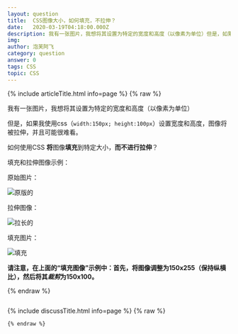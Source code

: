 ```yaml
---
layout: question
title:  CSS图像大小，如何填充，不拉伸？
date:   2020-03-19T04:18:00.000Z
description: 我有一张图片，我想将其设置为特定的宽度和高度（以像素为单位）但是，如果我使用css（width 150px; height 100px）设置宽度和高度...
img: 
author: 泡芙阿飞
category: question
answer: 0
tags: CSS
topic: CSS
---
```

<div class="article-root">
  <div class="article">
    {% include articleTitle.html info=page %}
    {% raw %}
    <div class="article-content"><p><font style="vertical-align: inherit;"><font style="vertical-align: inherit;">我有一张图片，我想将其设置为特定的宽度和高度（以像素为单位）</font></font></p>

<p><font style="vertical-align: inherit;"><font style="vertical-align: inherit;">但是，如果我使用css（</font></font><code>width:150px; height:100px</code><font style="vertical-align: inherit;"><font style="vertical-align: inherit;">）</font><font style="vertical-align: inherit;">设置宽度和高度</font><font style="vertical-align: inherit;">，图像将被拉伸，并且可能很难看。</font></font></p>

<p><font style="vertical-align: inherit;"><font style="vertical-align: inherit;">如何</font><font style="vertical-align: inherit;">使用CSS </font></font><strong><font style="vertical-align: inherit;"><font style="vertical-align: inherit;">将</font></font></strong><font style="vertical-align: inherit;"><font style="vertical-align: inherit;">图像</font><strong><font style="vertical-align: inherit;">填充</font></strong><font style="vertical-align: inherit;">到特定大小，</font></font><strong><font style="vertical-align: inherit;"><font style="vertical-align: inherit;">而不进行拉伸</font></font></strong><font style="vertical-align: inherit;"><font style="vertical-align: inherit;">？</font></font></p>

<p><font style="vertical-align: inherit;"><font style="vertical-align: inherit;">填充和拉伸图像示例：</font></font></p>

<p><font style="vertical-align: inherit;"><font style="vertical-align: inherit;">原始图片：</font></font></p>

<p><img src="https://www.samyoc.com//uploads/users/23113/images/thumbnails/1584591353399.jpg" data-src="https://www.samyoc.com//uploads/users/23113/images/1584591353399.jpg" alt="原版的"></p>

<p><font style="vertical-align: inherit;"><font style="vertical-align: inherit;">拉伸图像：</font></font></p>

<p><img src="https://www.samyoc.com//uploads/users/23113/images/thumbnails/1584591353402.jpg" data-src="https://www.samyoc.com//uploads/users/23113/images/1584591353402.jpg" alt="拉长的"></p>

<p><font style="vertical-align: inherit;"><font style="vertical-align: inherit;">填充图片：</font></font></p>

<p><img src="https://www.samyoc.com//uploads/users/23113/images/thumbnails/1584591353403.jpg" data-src="https://www.samyoc.com//uploads/users/23113/images/1584591353403.jpg" alt="填充"></p>

<p><strong><font style="vertical-align: inherit;"><font style="vertical-align: inherit;">请注意，在上面的“填充图像”示例中：首先，将图像调整为150x255（保持纵横比），然后将其</font></font><em><font style="vertical-align: inherit;"><font style="vertical-align: inherit;">裁剪</font></font></em><font style="vertical-align: inherit;"><font style="vertical-align: inherit;">为150x100。</font></font></strong></p></div>
    {% endraw %}
  </div>
  <p style="height: 0;width:0;overflow: hidden;"> 第2351篇《CSS图像大小，如何填充，不拉伸？》来自Winter(https://github.com/aiyld/aiyld.github.io)的站点</p>
  <div class="discuss-wrapper">
    {% include discussTitle.html info=page %}
    {% raw %}
    
    {% endraw %}
  </div>
<div>
